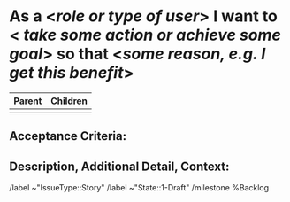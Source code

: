 <!-- 
	story.md
	Version 2.1
	This is a GitLab Issue description template to be used to create a user story
	
	Derive a unique Title from the User Story Statement below prepended with "[Story]" 
		- [Story] <unique title>

	Add links to GitLab merge requests (MR)
		- Create the MR from the issue
		- Reference the issue in a MR

	Add links to GitHub pull request (PR)
		- [![GitHub issue/pull request detail](https://img.shields.io/github/issues/detail/state/<github project/repo/pr#>)(<link to github pr>)
		- EXAMPLE: PR's against `master`: [![GitHub issue/pull request detail](https://img.shields.io/github/issues/detail/state/mantidproject/mantid/31712)](https://github.com/mantidproject/mantid/issues/31712)
-->

As a \<*role or type of user*\> I want to \< *take some action or achieve some goal*\> so that \<*some reason, e.g. I get this benefit*\>
=======================================================================

| **Parent** | **Children** |
|------------|--------------|
|            |              |


Acceptance Criteria:
--------------------


Description, Additional Detail, Context:
---------------------------------------



<!--
	- Owner (Author): Use the GitLab Assignee (There should be only 1 owner of a story)
	- Complexity: Use the GitLab Issue Weight (Filled in by coder team)
		
     Note: Use the table above for User Story Parent / Child relationships
		   Use the GitLab Related relationship for related stories
           Use the GitLabe Blocked By / Blocks relationship for Tasks that implement the story
-->                                     

/label ~"IssueType::Story"
/label ~"State::1-Draft"
/milestone %Backlog
